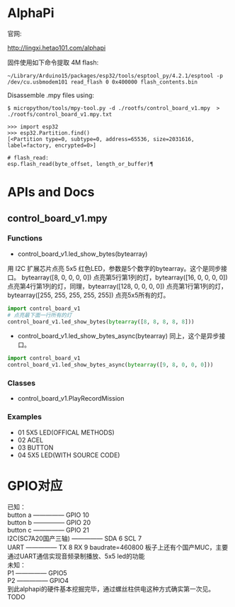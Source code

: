 # AlphaPi

官网:

http://lingxi.hetao101.com/alphapi


固件使用如下命令提取 4M flash:

```shell
~/Library/Arduino15/packages/esp32/tools/esptool_py/4.2.1/esptool -p /dev/cu.usbmodem101 read_flash 0 0x400000 flash_contents.bin
```

Disassemble .mpy files using:
```shell
$ micropython/tools/mpy-tool.py -d ./rootfs/control_board_v1.mpy  > ./rootfs/control_board_v1.mpy.txt
```


```shell
>>> import esp32
>>> esp32.Partition.find()
[<Partition type=0, subtype=0, address=65536, size=2031616, label=factory, encrypted=0>]
```


```shell
# flash_read:
esp.flash_read(byte_offset, length_or_buffer)¶
```

# APIs and Docs
## control_board_v1.mpy

### Functions

* control_board_v1.led_show_bytes(bytearray)

用 I2C 扩展芯片点亮 5x5 红色LED，参数是5个数字的bytearray。这个是同步接口。
bytearray([8, 0, 0, 0, 0]) 点亮第5行第1列的灯，bytearray([16, 0, 0, 0, 0]) 点亮第4行第1列的灯，同理，bytearray([128, 0, 0, 0, 0]) 点亮第1行第1列的灯，bytearray([255, 255, 255, 255, 255]) 点亮5x5所有的灯。

```python
import control_board_v1
# 点亮最下面一行所有的灯
control_board_v1.led_show_bytes(bytearray([8, 8, 8, 8, 8]))
```

* control_board_v1.led_show_bytes_async(bytearray)
同上，这个是异步接口。
```python
import control_board_v1
control_board_v1.led_show_bytes_async(bytearray([9, 8, 0, 0, 0]))
```


### Classes
* control_board_v1.PlayRecordMission

### Examples
* 01 5X5 LED(OFFICAL METHODS)
* 02 ACEL
* 03 BUTTON
* 04 5X5 LED(WITH SOURCE CODE)


# GPIO对应
已知：  
button a ————— GPIO 10  
button b ————— GPIO 20  
button c ————— GPIO 21  
I2C(SC7A20国产三轴) ————— SDA 6 SCL 7  
UART ————— TX 8 RX 9 baudrate=460800
板子上还有个国产MUC，主要通过UART通信实现音频录制播放、5x5 led的功能  
未知：  
P1 ————— GPIO5  
P2 ————— GPIO4    
到此alphapi的硬件基本挖掘完毕，通过螺丝柱供电这种方式确实第一次见。  
TODO
